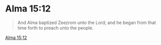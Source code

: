 # Alma 15:12

> And Alma baptized Zeezrom unto the Lord; and he began from that time forth to preach unto the people.

[Alma 15:12](https://www.churchofjesuschrist.org/study/scriptures/bofm/alma/15?lang=eng&id=p12#p12)


